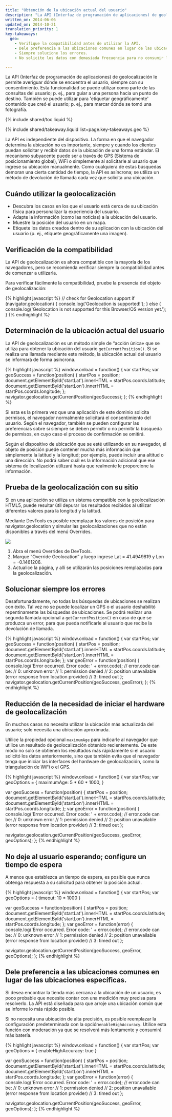 ```yaml
---
title: "Obtención de la ubicación actual del usuario"
description: "La API (Interfaz de programación de aplicaciones) de geolocalización le permite averiguar dónde se encuentra el usuario, siempre con su consentimiento."
written_on: 2014-06-06
updated_on: 2014-10-21
translation_priority: 1
key-takeaways:
  geo: 
    - Verifique la compatibilidad antes de utilizar la API.
    - Dele preferencia a las ubicaciones comunes en lugar de las ubicaciones específicas.
    - Siempre solucione los errores.
    - No solicite los datos con demasiada frecuencia para no consumir la batería del usuario.

---
```


<p class="intro">
  La API (Interfaz de programación de aplicaciones) de geolocalización le permite averiguar dónde se encuentra el usuario, siempre con su consentimiento. Esta funcionalidad se puede utilizar como parte de las consultas del usuario; p. ej., para guiar a una persona hacia un punto de destino. También se puede utilizar para 'etiquetar geográficamente' contenido que creó el usuario; p. ej., para marcar dónde se tomó una fotografía.
</p>

{% include shared/toc.liquid %}

{% include shared/takeaway.liquid list=page.key-takeaways.geo %}

La API es independiente del dispositivo. La forma en que el navegador determina la
ubicación no es importante, siempre y cuando los clientes puedan solicitar y recibir datos de la ubicación de una
forma estándar. El mecanismo subyacente puede ser a través de GPS (Sistema de posicionamiento global), WiFi o simplemente
al solicitarle al usuario que ingrese su ubicación manualmente. Como cualquiera de
estas búsquedas demoran una cierta cantidad de tiempo, la API es asíncrona; se utiliza un
método de devolución de llamada cada vez que solicita una ubicación.

## Cuándo utilizar la geolocalización

* Descubra los casos en los que el usuario está cerca de su ubicación física para personalizar 
 la experiencia del usuario.
* Adapte la información (como las noticias) a la ubicación del usuario.
* Muestre la posición del usuario en un mapa.
* Etiquete los datos creados dentro de su aplicación con la ubicación del usuario 
 (p. ej., etiquete geográficamente una imagen).


## Verificación de la compatibilidad

La API de geolocalización es ahora compatible con la mayoría de los navegadores, pero se
recomienda verificar siempre la compatibilidad antes de comenzar a utilizarla.

Para verificar fácilmente la compatibilidad, pruebe la presencia del 
objeto de geolocalización:

{% highlight javascript %}
// check for Geolocation support
if (navigator.geolocation) {
  console.log('Geolocation is supported!');
}
else {
  console.log('Geolocation is not supported for this Browser/OS version yet.');
}
{% endhighlight %}

## Determinación de la ubicación actual del usuario

La API de geolocalización es un método simple de “acción única» que se utiliza para obtener la ubicación
del usuario `getCurrentPosition()`.  Si se realiza una llamada mediante este método, la ubicación actual del usuario
se informará de forma asíncrona.

{% highlight javascript %}
window.onload = function() {
  var startPos;
  var geoSuccess = function(position) {
    startPos = position;
    document.getElementById('startLat').innerHTML = startPos.coords.latitude;
    document.getElementById('startLon').innerHTML = startPos.coords.longitude;
  };
  navigator.geolocation.getCurrentPosition(geoSuccess);
};
{% endhighlight %}

Si esta es la primera vez que una aplicación de este dominio solicita
permisos, el navegador normalmente solicitará el consentimiento del usuario. Según el
navegador, también se pueden configurar las preferencias sobre si siempre se deben permitir o no permitir
la búsqueda de permisos, en cuyo caso el proceso de confirmación se omitirá.

Según el dispositivo de ubicación que se esté utilizando en su navegador, el objeto de posición
puede contener mucha más información que simplemente la latitud y la longitud; por ejemplo, puede incluir una altitud o una dirección.  No podrá saber cuál es la información adicional que ese sistema de localización utilizará hasta que realmente le proporcione la información.

## Prueba de la geolocalización con su sitio

Si en una aplicación se utiliza un sistema compatible con la geolocalización HTML5, puede resultar
útil depurar los resultados recibidos al utilizar diferentes valores para la longitud y la
latitud.

Mediante DevTools es posible reemplazar los valores de posición para navigator.geolocation
y simular las geolocalizaciones que no están disponibles a través del menú Overrides.

<img src="images/emulategeolocation.png">

1. Abra el menú Overrides de DevTools.
2. Marque “Override Geolocation” y luego ingrese Lat = 41.4949819 y Lon = -0.1461206.
3. Actualice la página, y allí se utilizarán las posiciones remplazadas para la geolocalización.

## Solucionar siempre los errores

Desafortunadamente, no todas las búsquedas de ubicaciones se realizan con éxito. Tal vez no se puede localizar
un GPS o el usuario deshabilitó repentinamente las búsquedas de ubicaciones. Se podrá realizar una segunda llamada
opcional a `getCurrentPosition()` en caso de que se produzca un
error, para que pueda notificarle al usuario que recibe la devolución de llamada.

{% highlight javascript %}
window.onload = function() {
  var startPos;
  var geoSuccess = function(position) {
    startPos = position;
    document.getElementById('startLat').innerHTML = startPos.coords.latitude;
    document.getElementById('startLon').innerHTML = startPos.coords.longitude;
  };
  var geoError = function(position) {
    console.log('Error occurred. Error code: ' + error.code);
    // error.code can be:
    //   0: unknown error
    //   1: permission denied
    //   2: position unavailable (error response from location provider)
    //   3: timed out
  };
  navigator.geolocation.getCurrentPosition(geoSuccess, geoError);
};
{% endhighlight %}

## Reducción de la necesidad de iniciar el hardware de geolocalización

En muchos casos no necesita utilizar la ubicación más actualizada del usuario;
solo necesita una ubicación aproximada.

Utilice la propiedad opcional `maximumAge` para indicarle al navegador que utilice un
resultado de geolocalización obtenido recientemente.  De este modo no solo se obtienen los resultados más rápidamente si el usuario
solicitó los datos anteriormente, sino que también evita que el navegador tenga que iniciar
las interfaces del hardware de geolocalización, como la triangulación de WiFi o el GPS.

{% highlight javascript %}
window.onload = function() {
  var startPos;
  var geoOptions = {
  	maximumAge: 5 * 60 * 1000,
  }

  var geoSuccess = function(position) {
    startPos = position;
    document.getElementById('startLat').innerHTML = startPos.coords.latitude;
    document.getElementById('startLon').innerHTML = startPos.coords.longitude;
  };
  var geoError = function(position) {
    console.log('Error occurred. Error code: ' + error.code);
    // error.code can be:
    //   0: unknown error
    //   1: permission denied
    //   2: position unavailable (error response from location provider)
    //   3: timed out
  };

  navigator.geolocation.getCurrentPosition(geoSuccess, geoError, geoOptions);
};
{% endhighlight %}

## No deje al usuario esperando; configure un tiempo de espera

A menos que establezca un tiempo de espera, es posible que nunca obtenga respuesta a su solicitud para obtener la posición actual.

{% highlight javascript %}
window.onload = function() {
  var startPos;
  var geoOptions = {
     timeout: 10 * 1000
  }

  var geoSuccess = function(position) {
    startPos = position;
    document.getElementById('startLat').innerHTML = startPos.coords.latitude;
    document.getElementById('startLon').innerHTML = startPos.coords.longitude;
  };
  var geoError = function(error) {
    console.log('Error occurred. Error code: ' + error.code);
    // error.code can be:
    //   0: unknown error
    //   1: permission denied
    //   2: position unavailable (error response from location provider)
    //   3: timed out
  };

  navigator.geolocation.getCurrentPosition(geoSuccess, geoError, geoOptions);
};
{% endhighlight %}

## Dele preferencia a las ubicaciones comunes en lugar de las ubicaciones específicas.

Si desea encontrar la tienda más cercana a la ubicación de un usuario, es poco probable que necesite
contar con una medición muy precisa para resolverlo.  La API está diseñada para que arroje una ubicación 
común que se informe lo más rápido posible.

Si no necesita una ubicación de alta precisión, es posible reemplazar la configuración predeterminada
con la opción`enableHighAccuracy`.  Utilice esta función con moderación ya que se resolverá
más lentamente y consumirá más batería.

{% highlight javascript %}
window.onload = function() {
  var startPos;
  var geoOptions = {
    enableHighAccuracy: true
  }

  var geoSuccess = function(position) {
    startPos = position;
    document.getElementById('startLat').innerHTML = startPos.coords.latitude;
    document.getElementById('startLon').innerHTML = startPos.coords.longitude;
  };
  var geoError = function(error) {
    console.log('Error occurred. Error code: ' + error.code);
    // error.code can be:
    //   0: unknown error
    //   1: permission denied
    //   2: position unavailable (error response from location provider)
    //   3: timed out
  };

  navigator.geolocation.getCurrentPosition(geoSuccess, geoError, geoOptions);
};
{% endhighlight %}


